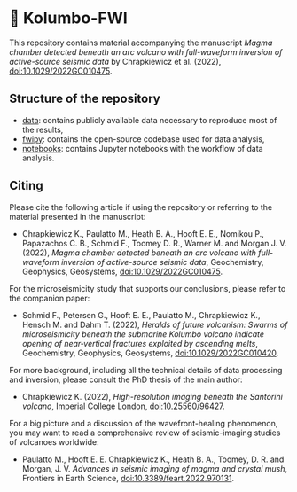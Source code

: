 # :volcano: Kolumbo-FWI
This repository contains material accompanying the manuscript  *Magma chamber detected beneath an arc volcano with
full-waveform inversion of active-source seismic data* by Chrapkiewicz et al. (2022), [doi:10.1029/2022GC010475](https://doi.org/10.1029/2022GC010475).


## Structure of the repository
- [data](data): contains publicly available data necessary to reproduce most of the results,
- [fwipy](fwipy): contains the open-source codebase used for data analysis,
- [notebooks](notebooks): contains Jupyter notebooks with the workflow of data analysis.

## Citing
Please cite the following article if using the repository or referring to the material presented in the manuscript:

- Chrapkiewicz K., Paulatto M., Heath B. A., Hooft E. E., Nomikou P., Papazachos C. B., Schmid F., Toomey D. R., Warner M. and Morgan J. V.
(2022), *Magma chamber detected beneath an arc volcano with full-waveform inversion of active-source seismic data*, Geochemistry, Geophysics, Geosystems, [doi:10.1029/2022GC010475](https://doi.org/10.1029/2022GC010475).

For the microseismicity study that supports our conclusions, please refer to the companion paper:

- Schmid F., Petersen G., Hooft E. E., Paulatto M., Chrapkiewicz K., Hensch M. and Dahm T. (2022), 
*Heralds of future volcanism: Swarms of microseismicity beneath the submarine Kolumbo volcano indicate opening of near‐vertical fractures exploited by ascending melts*, Geochemistry, Geophysics, Geosystems, [doi:10.1029/2022GC010420](https://doi.org/10.1029/2022GC010420).

For more background, including all the technical details of data processing and inversion, please consult the PhD thesis of the main author:

- Chrapkiewicz K. (2022), *High-resolution imaging beneath the Santorini volcano*, Imperial College London, [doi:10.25560/96427](https://doi.org/10.25560/96427).

For a big picture and a discussion of the wavefront-healing phenomenon, you may want to read a comprehensive review of seismic-imaging studies of volcanoes worldwide:

- Paulatto M., Hooft E. E. Chrapkiewicz K., Heath B. A., Toomey, D. R. and Morgan, J. V. *Advances in seismic imaging of magma and crystal mush*, Frontiers in Earth Science, [doi:10.3389/feart.2022.970131](https://doi.org/10.3389/feart.2022.970131).
